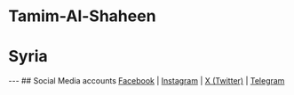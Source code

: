 # Tamim-Al-Shaheen
# Syria
---  ## Social Media accounts
[Facebook](https://facebook.com/tamimalshaheen) |  [Instagram](https://instagram.com/tamimalshaheen) | [X (Twitter)](https://x.com/Tamim_Alshaheen) |   [Telegram](https://t.me/@Tamimalshaheen)
